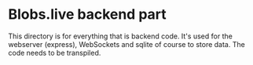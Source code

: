 # Blobs.live backend part
This directory is for everything that is backend code. It's used for the webserver (express), WebSockets and sqlite of course to store data.
The code needs to be transpiled.
